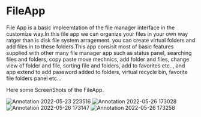 # FileApp

<p>File App is a basic impleemtation of the file manager interface in the customize way.In this file app we can organize your files in your own way ratger than is disk 
file system arragement. you can create virtual folders and add files in to these folders.This app consisit most of basic features supplied with other many file manager app
such as status panel, searching files and folders, copy paste move mechnics, add folder and files, change view of folder and file, sorting file and folders, add to favorites
etc.., and app extend to add password added to folders, virtual recycle bin, favorite file folders panel etc...</p>

Here some ScreenShots of the FileApp.

![Annotation 2022-05-23 223516](https://user-images.githubusercontent.com/85817726/171467392-0496025b-f68e-4ac9-b824-42e5c709e8b4.png)
![Annotation 2022-05-26 173028](https://user-images.githubusercontent.com/85817726/171467403-751ee09e-e691-437a-9d29-9436651bebd2.png)
![Annotation 2022-05-26 173147](https://user-images.githubusercontent.com/85817726/171467417-36c40c1f-72b4-42b8-b659-c0226cfa3555.png)
![Annotation 2022-05-26 173258](https://user-images.githubusercontent.com/85817726/171467427-820593f3-80eb-49b5-8ab2-4568b54f2e7c.png)
